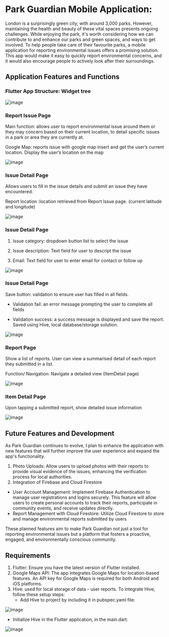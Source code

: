 # Park Guardian Mobile Application:

London is a surprisingly green city, with around 3,000 parks. However, maintaining the health and beauty of these vital spaces presents ongoing challenges.
While enjoying the park, it's worth considering how we can contribute to and enhance our parks and green spaces, and ways to get involved.
To help people take care of their favourite parks, a mobile application for reporting environmental issues offers a promising solution. 
This app would make it easy to quickly report environmental concerns, and it would also encourage people to actively look after their surroundings.


## Application Features and Functions 

### Flutter App Structure: Widget tree

![image](https://github.com/ucfnchb/ParkGuardian/assets/146333771/07df2f81-1579-4e13-9798-df689e99d4cd)


### Report Issue Page
Main function: allows user to report environmental issue around them or they may concern based on their current location, to detail specific issues in a park or area they are currently at. 

Google Map: reports issue with google map insert and get the user’s current location. 
Display the user’s location on the map 

![image](https://github.com/ucfnchb/ParkGuardian/assets/146333771/927da34a-409a-4cec-8625-4ff4670e6996)


### Issue Detail Page
Allows users to fill in the issue details and submit an issue they have encountered.

Report location :location retrieved from Report Issue page. (current latitude and longitude)

![image](https://github.com/ucfnchb/ParkGuardian/assets/146333771/b7a8fedb-3a94-449b-bde4-98989bd54108)


### Issue Detail Page
1. Issue category:  dropdown button list to select the issue
   
2. Issue description: Text field for user to descript the issue
   
3. Email: Text field for user to enter email for contact or follow up


![image](https://github.com/ucfnchb/ParkGuardian/assets/146333771/dc55ca57-1588-4d1c-86e9-91fda4326585)


### Issue Detail Page
Save button: validation to ensure user has filled in all fields.

- Validation fail: an error message prompting the user to complete all fields

 - Validation success:  a success message is displayed and save the report. Saved using Hive, local database/storage solution.

![image](https://github.com/ucfnchb/ParkGuardian/assets/146333771/5fd69063-f19f-4888-a742-621b3d5d590a)


### Report Page
Show a list of reports. User can view a summarised detail of each report they submitted in a list. 

Function/ Navigation:  Navigate a detailed view (ItemDetail page) 

![image](https://github.com/ucfnchb/ParkGuardian/assets/146333771/118212bd-60b0-448b-9919-ccbcb5f84f78)


### Item Detail Page
Upon tapping a submitted report, show detailed issue information

![image](https://github.com/ucfnchb/ParkGuardian/assets/146333771/d319dd21-db6a-4b7b-9401-8a65f1bdd6cf)


## Future Features and Development
As Park Guardian continues to evolve, I plan to enhance the application with new features that will further improve the user experience and expand the app's functionality.

1. Photo Uploads: Allow users to upload photos with their reports to provide visual evidence of the issues, enhancing the verification process for local authorities.
2. Integration of Firebase and Cloud Firestore
- User Account Management: Implement Firebase Authentication to manage user registrations and logins securely. This feature will allow users to create personal accounts to track their reports, participate in community events, and receive updates directly.
- Report Management with Cloud Firestore: Utilize Cloud Firestore to store and manage environmental reports submitted by users

These planned features aim to make Park Guardian not just a tool for reporting environmental issues but a platform that fosters a proactive, engaged, and environmentally conscious community. 

## Requirements
1. Flutter: Ensure you have the latest version of Flutter installed. 
2. Google Maps API: The app integrates Google Maps for location-based features. An API key for Google Maps is required for both Android and iOS platforms.
3. Hive: used for local storage of data - user reports. To integrate Hive, follow these setup steps:
   - Add Hive to project by including it in pubspec.yaml file:
     
![image](https://github.com/ucfnchb/ParkGuardian/assets/146333771/acfed329-1960-4d68-b5c2-0eeaf4d1d743)

  - Initialize Hive in the Flutter application, in the main.dart:

![image](https://github.com/ucfnchb/ParkGuardian/assets/146333771/24f37fb7-768d-4b6a-80bd-0a2b117bd690)



